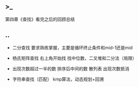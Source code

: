 ## >_

第四章《查找》看完之后的回顾总结

## ..

- 二分查找
要求熟练掌握，主要是循环终止条件和mid-1还是mid

- 杨氏矩阵查找
右上角开始找
找中位数，二叉堆和二分法（局限）

- 出现次数超过一半的数
排序后中间的数
散列表
出现次数抵消

- 字符串查找（匹配）
kmp算法，动态规划+回溯
